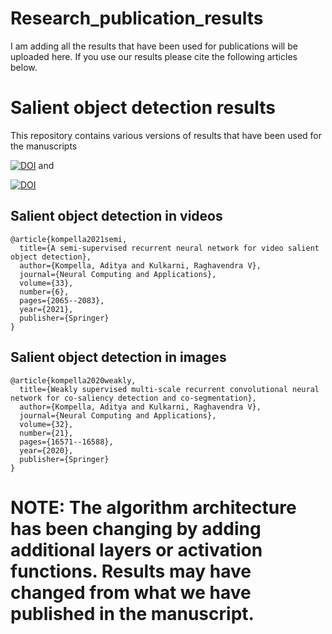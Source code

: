 # Research_publication_results
I am adding all the results that have been used for publications will be uploaded here. If you use our results please cite the following articles below. 

# Salient object detection results

This repository contains various versions of results that have been used for the manuscripts

[![DOI](https://zenodo.org/badge/doi/10.1007/s00521-020-05081-5.svg)](https://link.springer.com/article/10.1007/s00521-020-05081-5) and 

[![DOI](https://zenodo.org/badge/doi/10.1007/s00521-019-04265-y.svg)](https://link.springer.com/article/10.1007/s00521-019-04265-y)

## Salient object detection in videos
```
@article{kompella2021semi,
  title={A semi-supervised recurrent neural network for video salient object detection},
  author={Kompella, Aditya and Kulkarni, Raghavendra V},
  journal={Neural Computing and Applications},
  volume={33},
  number={6},
  pages={2065--2083},
  year={2021},
  publisher={Springer}
}

```
## Salient object detection in images

```
@article{kompella2020weakly,
  title={Weakly supervised multi-scale recurrent convolutional neural network for co-saliency detection and co-segmentation},
  author={Kompella, Aditya and Kulkarni, Raghavendra V},
  journal={Neural Computing and Applications},
  volume={32},
  number={21},
  pages={16571--16588},
  year={2020},
  publisher={Springer}
}

```
# NOTE: The algorithm architecture has been changing by adding additional layers or activation functions. Results may have changed from what we have published in the manuscript. 
